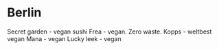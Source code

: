 # Berlin
Secret garden - vegan sushi
Frea - vegan. Zero waste. 
Kopps - weltbest vegan
Mana - vegan
Lucky leek - vegan